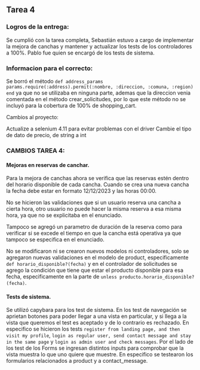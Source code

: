 ## Tarea 4

### Logros de la entrega:
  Se cumplió con la tarea completa, Sebastián estuvo a cargo de implementar la mejora de canchas y mantener y actualizar los tests de los controladores a 100%. 
  Pablo fue quien se encargó de los tests de sistema. 
  
### Informacion para el correcto:
  Se borró el método `def address_params
    params.require(:address).permit(:nombre, :direccion, :comuna, :region)
  end` ya que no se utilizaba en ninguna parte, ademas que la direccion venia comentada en el método crear_solicitudes, por lo que este método no se incluyó para la cobertura de 100% de shopping_cart.

Cambios al proyecto:

Actualize a selenium 4.11 para evitar problemas con el driver
Cambie el tipo de dato de precio, de string a int

### CAMBIOS TAREA 4:

#### Mejoras en reservas de canchar. 
Para la mejora de canchas ahora se verifica que las reservas estén dentro del horario disponible de cada cancha. Cuando se crea una nueva cancha la fecha debe estar en formato 12/12/2023 y las horas 00:00. 

No se hicieron las validaciones que si un usuario reserva una cancha a cierta hora, otro usuario no puede hacer la misma reserva a esa misma hora, ya que no se explicitaba en el enunciado. 

Tampoco se agregó un parametro de duración de la reserva como para verificar si se excede el tiempo en que la cancha está operativa ya que tampoco se especifica en el enunciado. 

No se modificaron ni se crearon nuevos modelos ni controladores, solo se agregaron nuevas validaciones en el modelo de product, especificamente `def horario_disponible?(fecha)` y en el controlador de solicitudes se agrego la condición que tiene que estar el producto disponible para esa fecha, especificamente en la parte de `unless producto.horario_disponible?(fecha)`.

#### Tests de sistema. 
Se utilizó capybara para los test de sistema. En los test de navegación se aprietan botones para poder llegar a una vista en particular, y si llega a la vista que queremos el test es aceptado y de lo contrario es rechazado. En especifico se hicieron los tests `register from landing page, and then visit my profile`, `login as regular user, send contact message and stay in the same page` y `login as admin user and check messages`.
Por el lado de los test de los Forms se ingresan distintos inputs para comprobar que la vista muestra lo que uno quiere que muestre. En especifico se testearon los formularios relacionados a product y a contact_message. 
